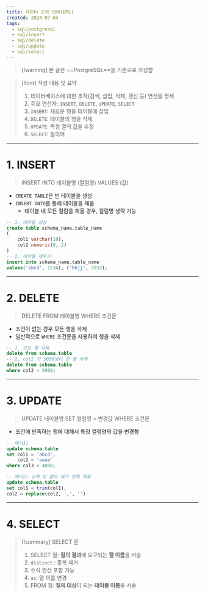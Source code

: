 ```yaml
---
title: 데이터 조작 언어(DML)
created: 2024-07-04
tags:
  - sql/postgresql
  - sql/insert
  - sql/delete
  - sql/update
  - sql/select
---
```

> [!warning] 본 글은 ==PostgreSQL==을 기준으로 작성함

> [!hint] 작성 내용 및 요약
> 1. 데이터베이스에 대한 조작(검색, 삽입, 삭제, 갱신 등) 연산을 명세
> 2. 주요 연산자: `INSERT`, `DELETE`, `UPDATE`, `SELECT`
> 	1. `INSERT`: 새로운 행을 테이블에 삽입
> 	2. `DELETE`: 테이블의 행을 삭제
> 	3. `UPDATE`: 특정 열의 값을 수정
> 	4. `SELECT`: 질의어

---
# 1. INSERT
> INSERT INTO 테이블명 (컬럼명) VALUES (값)
- `CREATE TABLE`은 빈 테이블을 생성
- `INSERT INTO`를 통해 테이블을 채움
	- 테이블 내 모든 컬럼을 채울 경우, 컬럼명 생략 가능
```sql
-- 1. 테이블 생성
create table schema_name.table_name
(
	col1 varchar(10),
	col2 numeric(8, 2)
)
-- 2. 테이블 채우기
insert into schema_name.table_name
values('abcd', 1234), ('hhjj', 3932);
```
---
# 2. DELETE
> DELETE FROM 테이블명 WHERE 조건문
- 조건이 없는 경우 모든 행을 삭제
- 일반적으로 `WHERE` 조건문을 사용하여 행을 삭제
```sql
-- 1. 모든 행 삭제
delete from schema.table 
-- 2. col2 가 3000보다 큰 행 삭제
delete from schema.table
where col2 > 3000;
```
---
# 3. UPDATE
> UPDATE 테이블명 SET 컬럼명 = 변경값 WHERE 조건문
- 조건에 만족하는 행에 대해서 특정 컬럼명의 값을 변경함
```sql
-- 예시1) 
update schema.table
set col1 = 'abcd',
	col2 = 'aaaa'
where col3 < 4000;

-- 예시2) 공백 및 콤마 제거 전체 적용
update schema.table
set col1 = trim(col1),
col2 = replace(col2, ',', '')
```
---
# 4. SELECT
> [!summary] SELECT 문
> 1. SELECT 절: **질의 결과**에 요구되는 **열 이름**을 서술
> 	1. `distinct` : 중복 제거
> 	2. 수식 연산 포함 가능
> 	3. `as`: 열 이름 변경
> 2. FROM 절: **질의 대상**이 되는 **테이블 이름**을 서술
